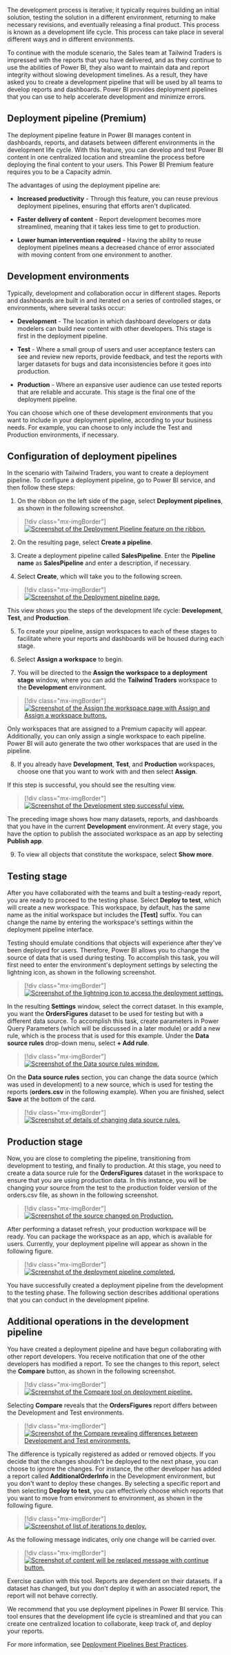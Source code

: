 The development process is iterative; it typically requires building an initial solution, testing the solution in a different environment, returning to make necessary revisions, and eventually releasing a final product. This process is known as a development life cycle. This process can take place in several different ways and in different environments.

To continue with the module scenario, the Sales team at Tailwind Traders is impressed with the reports that you have delivered, and as they continue to use the abilities of Power BI, they also want to maintain data and report integrity without slowing development timelines. As a result, they have asked you to create a development pipeline that will be used by all teams to develop reports and dashboards. Power BI provides deployment pipelines that you can use to help accelerate development and minimize errors.

## Deployment pipeline (Premium)

The deployment pipeline feature in Power BI manages content in dashboards, reports, and datasets between different environments in the development life cycle. With this feature, you can develop and test Power BI content in one centralized location and streamline the process before deploying the final content to your users. This Power BI Premium feature requires you to be a Capacity admin. 

The advantages of using the deployment pipeline are:

- **Increased productivity** - Through this feature, you can reuse previous deployment pipelines, ensuring that efforts aren't duplicated.

- **Faster delivery of content** - Report development becomes more streamlined, meaning that it takes less time to get to production.

- **Lower human intervention required** - Having the ability to reuse deployment pipelines means a decreased chance of error associated with moving content from one environment to another.

## Development environments 

Typically, development and collaboration occur in different stages. Reports and dashboards are built in and iterated on a series of controlled stages, or environments, where several tasks occur:

-   **Development** - The location in which dashboard developers or data modelers can build new content with other developers. This stage is first in the deployment pipeline.

-   **Test** - Where a small group of users and user acceptance testers can see and review new reports, provide feedback, and test the reports with larger datasets for bugs and data inconsistencies before it goes into production.

-   **Production** - Where an expansive user audience can use tested reports that are reliable and accurate. This stage is the final one of the deployment pipeline.

You can choose which one of these development environments that you want to include in your deployment pipeline, according to your business needs. For example, you can choose to only include the Test and Production environments, if necessary.


## Configuration of deployment pipelines

In the scenario with Tailwind Traders, you want to create a deployment pipeline. To configure a deployment pipeline, go to Power BI service, and then follow these steps: 

1. On the ribbon on the left side of the page, select **Deployment pipelines**, as shown in the following screenshot.

> [!div class="mx-imgBorder"]
> [![Screenshot of the Deployment Pipeline feature on the ribbon.](../media/04-deployment-full-8-ss.png)](../media/04-deployment-full-8-ss.png#lightbox)

2. On the resulting page, select **Create a pipeline**. 

3. Create a deployment pipeline called **SalesPipeline**. Enter the **Pipeline name** as **SalesPipeline** and enter a description, if necessary. 

4. Select **Create**, which will take you to the following screen.

> [!div class="mx-imgBorder"]
> [![Screenshot of the Deployment pipeline page.](../media/04-deployment-pipeline-page-2-ss.png)](../media/04-deployment-pipeline-page-2-ss.png#lightbox)

This view shows you the steps of the development life cycle: **Development**, **Test**, and **Production**. 

5. To create your pipeline, assign workspaces to each of these stages to facilitate where your reports and dashboards will be housed during each stage. 

6. Select **Assign a workspace** to begin.

7. You will be directed to the **Assign the workspace to a deployment stage** window, where you can add the **Tailwind Traders** workspace to the **Development** environment.

> [!div class="mx-imgBorder"]
> [![Screenshot of the Assign the workspace page with Assign and Assign a workspace buttons.](../media/04-report-performance-metrics-4-ss.png)](../media/04-report-performance-metrics-4-ss.png#lightbox)

Only workspaces that are assigned to a Premium capacity will appear. Additionally, you can only assign a single workspace to each pipeline. Power BI will auto generate the two other workspaces that are used in the pipeline. 

8. If you already have **Development**, **Test**, and **Production** workspaces, choose one that you want to work with and then select **Assign**. 

If this step is successful, you should see the resulting view.

> [!div class="mx-imgBorder"]
> [![Screenshot of the Development step successful view.](../media/04-deployment-settings-5-ssm.png)](../media/04-deployment-settings-5-ssm.png#lightbox)

The preceding image shows how many datasets, reports, and dashboards that you have in the current **Development** environment. At every stage, you have the option to publish the associated workspace as an app by selecting **Publish app**. 

9. To view all objects that constitute the workspace, select **Show more**.

## Testing stage

After you have collaborated with the teams and built a testing-ready report, you are ready to proceed to the testing phase. Select **Deploy to test**, which will create a new workspace. This workspace, by default, has the same name as the initial workspace but includes the **\[Test\]** suffix. You can change the name by entering the workspace's settings within the deployment pipeline interface.

Testing should emulate conditions that objects will experience after they've been deployed for users. Therefore, Power BI allows you to change the source of data that is used during testing. To accomplish this task, you will first need to enter the environment's deployment settings by selecting the lightning icon, as shown in the following screenshot.

> [!div class="mx-imgBorder"]
> [![Screenshot of the lightning icon to access the deployment settings.](../media/04-deployment-pipeline-1-ssm.png)](../media/04-deployment-pipeline-1-ssm.png#lightbox)

In the resulting **Settings** window, select the correct dataset. In this example, you want the **OrdersFigures** dataset to be used for testing but with a different data source. To accomplish this task, create parameters in Power Query Parameters (which will be discussed in a later module) or add a new rule, which is the process that is used for this example. Under the **Data source rules** drop-down menu, select **+ Add rule**.

> [!div class="mx-imgBorder"]
> [![Screenshot of the Data source rules window.](../media/04-change-source-8-ss.png)](../media/04-change-source-8-ss.png#lightbox)

On the **Data source rules** section, you can change the data source (which was used in development) to a new source, which is used for testing the reports (**orders.csv** in the following example). When you are finished, select **Save** at the bottom of the card.

> [!div class="mx-imgBorder"]
> [![Screenshot of details of changing data source rules.](../media/04-add-workspace-3-ssm.png)](../media/04-add-workspace-3-ssm.png#lightbox)

## Production stage

Now, you are close to completing the pipeline, transitioning from development to testing, and finally to production. At this stage, you need to create a data source rule for the **OrdersFigures** dataset in the workspace to ensure that you are using production data. In this instance, you will be changing your source from the test to the production folder version of the orders.csv file, as shown in the following screenshot.

> [!div class="mx-imgBorder"]
> [![Screenshot of the source changed on Production.](../media/04-change-source-7-ss.png)](../media/04-change-source-7-ss.png#lightbox)

After performing a dataset refresh, your production workspace will be ready. You can package the workspace as an app, which is available for users. Currently, your deployment pipeline will appear as shown in the following figure.

> [!div class="mx-imgBorder"]
> [![Screenshot of the deployment pipeline completed.](../media/04-deployment-compare-9-ssm.png)](../media/04-deployment-compare-9-ssm.png#lightbox)

You have successfully created a deployment pipeline from the development to the testing phase. The following section describes additional operations that you can conduct in the development pipeline.

## Additional operations in the development pipeline

You have created a deployment pipeline and have begun collaborating with other report developers. You receive notification that one of the other developers has modified a report. To see the changes to this report, select the **Compare** button, as shown in the following screenshot.

> [!div class="mx-imgBorder"]
> [![Screenshot of the Compare tool on deployment pipeline.](../media/04-deployment-compare-11-ssm.png)](../media/04-deployment-compare-11-ssm.png#lightbox)

Selecting **Compare** reveals that the **OrdersFigures** report differs between the Development and Test environments.

> [!div class="mx-imgBorder"]
> [![Screenshot of the Compare revealing differences between Development and Test environments.](../media/04-data-source-rules-6-ssm.png)](../media/04-data-source-rules-6-ssm.png#lightbox)

The difference is typically registered as added or removed objects. If you decide that the changes shouldn't be deployed to the next phase, you can choose to ignore the changes. For instance, the other developer has added a report called **AdditionalOrderInfo** in the Development environment, but you don't want to deploy these changes. By selecting a specific report and then selecting **Deploy to test**, you can effectively choose which reports that you want to move from environment to environment, as shown in the following figure.

> [!div class="mx-imgBorder"]
> [![Screenshot of list of iterations to deploy.](../media/04-deployment-compare-10-ssm.png)](../media/04-deployment-compare-10-ssm.png#lightbox)

As the following message indicates, only one change will be carried over.

> [!div class="mx-imgBorder"]
> [![Screenshot of content will be replaced message with continue button.](../media/04-dev-life-cycle-3-ssm.png)](../media/04-dev-life-cycle-3-ssm.png#lightbox)

Exercise caution with this tool. Reports are dependent on their datasets. If a dataset has changed, but you don't deploy it with an associated report, the report will not behave correctly.

We recommend that you use deployment pipelines in Power BI service. This tool ensures that the development life cycle is streamlined and that you can create one centralized location to collaborate, keep track of, and deploy your reports.

For more information, see [Deployment Pipelines Best Practices](/power-bi/create-reports/deployment-pipelines-best-practices/?azure-portal=true).